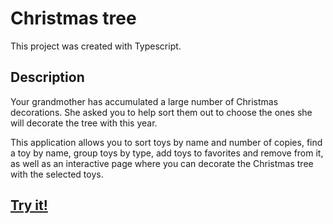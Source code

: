 # Christmas tree

This project was created with Typescript.

## Description

Your grandmother has accumulated a large number of Christmas decorations. She asked you to help sort them out to choose the ones she will decorate the tree with this year. 

This application allows you to sort toys by name and number of copies, find a toy by name, group toys by type, add toys to favorites and remove from it, as well as an interactive page where you can decorate the Christmas tree with the selected toys.

## [Try it!](https://ylepner-christmas-task.netlify.app/)
